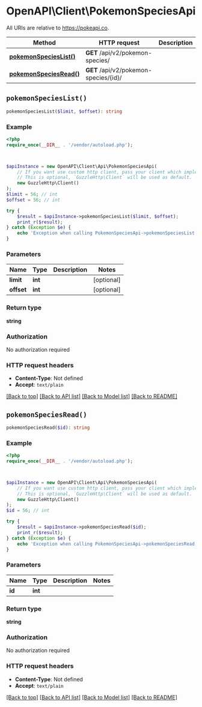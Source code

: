 # OpenAPI\Client\PokemonSpeciesApi

All URIs are relative to https://pokeapi.co.

Method | HTTP request | Description
------------- | ------------- | -------------
[**pokemonSpeciesList()**](PokemonSpeciesApi.md#pokemonSpeciesList) | **GET** /api/v2/pokemon-species/ | 
[**pokemonSpeciesRead()**](PokemonSpeciesApi.md#pokemonSpeciesRead) | **GET** /api/v2/pokemon-species/{id}/ | 


## `pokemonSpeciesList()`

```php
pokemonSpeciesList($limit, $offset): string
```



### Example

```php
<?php
require_once(__DIR__ . '/vendor/autoload.php');



$apiInstance = new OpenAPI\Client\Api\PokemonSpeciesApi(
    // If you want use custom http client, pass your client which implements `GuzzleHttp\ClientInterface`.
    // This is optional, `GuzzleHttp\Client` will be used as default.
    new GuzzleHttp\Client()
);
$limit = 56; // int
$offset = 56; // int

try {
    $result = $apiInstance->pokemonSpeciesList($limit, $offset);
    print_r($result);
} catch (Exception $e) {
    echo 'Exception when calling PokemonSpeciesApi->pokemonSpeciesList: ', $e->getMessage(), PHP_EOL;
}
```

### Parameters

Name | Type | Description  | Notes
------------- | ------------- | ------------- | -------------
 **limit** | **int**|  | [optional]
 **offset** | **int**|  | [optional]

### Return type

**string**

### Authorization

No authorization required

### HTTP request headers

- **Content-Type**: Not defined
- **Accept**: `text/plain`

[[Back to top]](#) [[Back to API list]](../../README.md#endpoints)
[[Back to Model list]](../../README.md#models)
[[Back to README]](../../README.md)

## `pokemonSpeciesRead()`

```php
pokemonSpeciesRead($id): string
```



### Example

```php
<?php
require_once(__DIR__ . '/vendor/autoload.php');



$apiInstance = new OpenAPI\Client\Api\PokemonSpeciesApi(
    // If you want use custom http client, pass your client which implements `GuzzleHttp\ClientInterface`.
    // This is optional, `GuzzleHttp\Client` will be used as default.
    new GuzzleHttp\Client()
);
$id = 56; // int

try {
    $result = $apiInstance->pokemonSpeciesRead($id);
    print_r($result);
} catch (Exception $e) {
    echo 'Exception when calling PokemonSpeciesApi->pokemonSpeciesRead: ', $e->getMessage(), PHP_EOL;
}
```

### Parameters

Name | Type | Description  | Notes
------------- | ------------- | ------------- | -------------
 **id** | **int**|  |

### Return type

**string**

### Authorization

No authorization required

### HTTP request headers

- **Content-Type**: Not defined
- **Accept**: `text/plain`

[[Back to top]](#) [[Back to API list]](../../README.md#endpoints)
[[Back to Model list]](../../README.md#models)
[[Back to README]](../../README.md)
